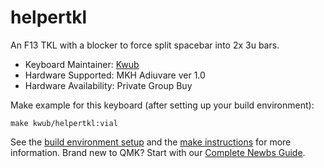 # helpertkl

An F13 TKL with a blocker to force split spacebar into 2x 3u bars.

* Keyboard Maintainer: [Kwub](https://github.com/Kwub)
* Hardware Supported: MKH Adiuvare ver 1.0  
* Hardware Availability: Private Group Buy

Make example for this keyboard (after setting up your build environment):

    make kwub/helpertkl:vial

See the [build environment setup](https://docs.qmk.fm/#/getting_started_build_tools) and the [make instructions](https://docs.qmk.fm/#/getting_started_make_guide) for more information. Brand new to QMK? Start with our [Complete Newbs Guide](https://docs.qmk.fm/#/newbs).

